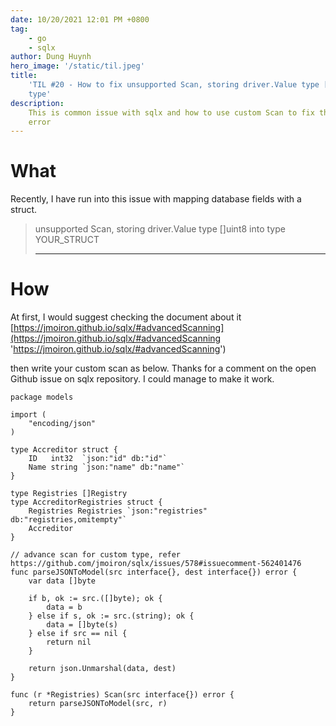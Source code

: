 ```yaml
---
date: 10/20/2021 12:01 PM +0800
tag:
    - go
    - sqlx
author: Dung Huynh
hero_image: '/static/til.jpeg'
title:
    'TIL #20 - How to fix unsupported Scan, storing driver.Value type []uint8 into
    type'
description:
    This is common issue with sqlx and how to use custom Scan to fix this
    error
---
```


# What

Recently, I have run into this issue with mapping database fields with a struct.

> unsupported Scan, storing driver.Value type \[\]uint8 into type YOUR_STRUCT
>
> ---

# How

At first, I would suggest checking the document about it [https://jmoiron.github.io/sqlx/#advancedScanning](https://jmoiron.github.io/sqlx/#advancedScanning 'https://jmoiron.github.io/sqlx/#advancedScanning')

then write your custom scan as below. Thanks for a comment on the open Github issue on sqlx repository. I could manage to make it work.

    package models

    import (
    	"encoding/json"
    )

    type Accreditor struct {
    	ID   int32  `json:"id" db:"id"`
    	Name string `json:"name" db:"name"`
    }

    type Registries []Registry
    type AccreditorRegistries struct {
    	Registries Registries `json:"registries" db:"registries,omitempty"`
    	Accreditor
    }

    // advance scan for custom type, refer https://github.com/jmoiron/sqlx/issues/578#issuecomment-562401476
    func parseJSONToModel(src interface{}, dest interface{}) error {
    	var data []byte

    	if b, ok := src.([]byte); ok {
    		data = b
    	} else if s, ok := src.(string); ok {
    		data = []byte(s)
    	} else if src == nil {
    		return nil
    	}

    	return json.Unmarshal(data, dest)
    }

    func (r *Registries) Scan(src interface{}) error {
    	return parseJSONToModel(src, r)
    }
